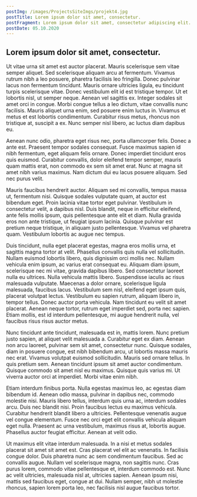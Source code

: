 ```yaml
---
postImg: /images/ProjectsSiteImgs/projekt4.jpg
postTitle: Lorem ipsum dolor sit amet, consectetur.
postFragment: Lorem ipsum dolor sit amet, consectetur adipiscing elit. Duis risus libero, venenatis sollicitudin nunc eu, semper vestibulum sapien. Nullam euismod.
postDate: 05.10.2020
---
```


## Lorem ipsum dolor sit amet, consectetur.

Ut vitae urna sit amet est auctor placerat. Mauris scelerisque sem vitae semper aliquet. Sed scelerisque aliquam arcu at fermentum. Vivamus rutrum nibh a leo posuere, pharetra facilisis leo fringilla. Donec pulvinar lacus non fermentum tincidunt. Mauris ornare ultricies ligula, eu tincidunt turpis scelerisque vitae. Donec vestibulum elit id est tristique tempor. Ut et lobortis nisl, ut semper neque. Aenean vel sagittis ex. Integer sodales sit amet orci in congue. Morbi congue tellus a leo dictum, vitae convallis nunc facilisis. Mauris aliquet urna enim, sed posuere enim luctus in. Vivamus et metus et est lobortis condimentum. Curabitur risus metus, rhoncus non tristique at, suscipit a ex. Nunc semper nisl libero, ac luctus diam dapibus eu.

Aenean nunc odio, pharetra eget risus nec, porta ullamcorper felis. Donec a ante est. Praesent tempor sodales consequat. Fusce maximus sapien id nibh fermentum, eget aliquam felis ornare. Donec imperdiet tincidunt eros quis euismod. Curabitur convallis, dolor eleifend tempor semper, mauris quam mattis erat, non commodo ex sem sit amet erat. Nunc at magna sit amet nibh varius maximus. Nam dictum dui eu lacus posuere aliquam. Sed nec purus velit.

Mauris faucibus hendrerit auctor. Aliquam sed mi convallis, tempus massa ut, fermentum nisi. Quisque sodales vulputate quam, at auctor est bibendum eget. Proin lacinia vitae tortor eget pulvinar. Vestibulum in consectetur velit, a dapibus nisl. Duis blandit, neque in efficitur eleifend, ante felis mollis ipsum, quis pellentesque ante elit et diam. Nulla gravida eros non ante tristique, ut feugiat ipsum lacinia. Quisque pulvinar est pretium neque tristique, in aliquam justo pellentesque. Vivamus vel pharetra quam. Vestibulum lobortis ac augue nec tempus.

Duis tincidunt, nulla eget placerat egestas, magna eros mollis urna, et sagittis magna tortor at velit. Phasellus convallis quis nulla vel sollicitudin. Nullam euismod lobortis libero, quis dignissim orci mollis nec. Nullam vehicula enim ipsum, ac varius erat consequat eu. Aliquam diam ipsum, scelerisque nec mi vitae, gravida dapibus libero. Sed consectetur laoreet nulla eu ultrices. Nulla vehicula mattis libero. Suspendisse iaculis ac risus malesuada vulputate. Maecenas a dolor ornare, scelerisque ligula malesuada, faucibus lacus. Vestibulum sem nisl, eleifend eget ipsum quis, placerat volutpat lectus. Vestibulum eu sapien rutrum, aliquam libero in, tempor tellus. Donec auctor porta vehicula. Nam tincidunt eu velit sit amet placerat. Aenean neque tortor, rutrum eget imperdiet sed, porta nec sapien. Etiam mollis, est id interdum pellentesque, mi augue hendrerit nulla, vel faucibus risus risus auctor metus.

Nunc tincidunt ante tincidunt, malesuada est in, mattis lorem. Nunc pretium justo sapien, at aliquet velit malesuada a. Curabitur eget ex diam. Aenean non arcu laoreet, pulvinar sem sit amet, consectetur nunc. Quisque sodales, diam in posuere congue, est nibh bibendum arcu, ut lobortis massa mauris nec erat. Vivamus volutpat euismod sollicitudin. Mauris sed ornare tellus. In quis pretium sem. Aenean tincidunt ipsum sit amet auctor condimentum. Quisque commodo sit amet nisl eu maximus. Quisque quis varius mi. Ut viverra auctor orci at imperdiet. Morbi vitae enim nibh.

Etiam interdum finibus porta. Nulla egestas maximus leo, ac egestas diam bibendum id. Aenean odio massa, pulvinar in dapibus nec, commodo molestie nisi. Mauris libero tellus, interdum quis urna ac, interdum sodales arcu. Duis nec blandit nisi. Proin faucibus lectus eu maximus vehicula. Curabitur hendrerit blandit libero a ultricies. Pellentesque venenatis augue vel congue elementum. Fusce nec orci eget elit convallis vehicula aliquam eget nulla. Praesent ac urna vestibulum, maximus risus at, lobortis augue. Phasellus auctor feugiat efficitur. Aenean at velit odio.

Ut maximus elit vitae interdum malesuada. In a nisi et metus sodales placerat sit amet sit amet est. Cras placerat vel elit ac venenatis. In facilisis congue dolor. Duis pharetra nunc ac sem condimentum faucibus. Sed ac convallis augue. Nullam vel scelerisque magna, non sagittis nunc. Cras purus lorem, commodo vitae pellentesque et, interdum commodo est. Nunc ac velit ultricies, malesuada nisl at, ultricies sapien. Aenean ipsum nisi, mattis sed faucibus eget, congue at dui. Nullam semper, nibh ut molestie rhoncus, sapien lorem porta leo, nec facilisis nisl augue faucibus tortor.
